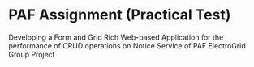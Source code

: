 # PAF Assignment (Practical Test)

Developing a Form and Grid Rich Web-based Application for the performance of CRUD operations on Notice Service of PAF ElectroGrid Group Project
